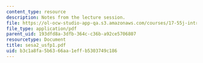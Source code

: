 ```yaml
---
content_type: resource
description: Notes from the lecture session.
file: https://ol-ocw-studio-app-qa.s3.amazonaws.com/courses/17-55j-introduction-to-latin-american-studies-fall-2006/b3c1a8fa5b6366aa1effb5303749c186_sesa2_usfp1.pdf
file_type: application/pdf
parent_uid: 193dfd8a-3dfb-364c-c36b-a92ce5706807
resourcetype: Document
title: sesa2_usfp1.pdf
uid: b3c1a8fa-5b63-66aa-1eff-b5303749c186
---
```

